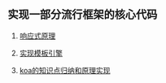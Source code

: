 ## 实现一部分流行框架的核心代码

1. [响应式原理](https://github.com/wen-haoming/principle/tree/master/vue-reactive)

2. [实现模板引擎](https://github.com/wen-haoming/principle/tree/master/template)

3. [koa的知识点归纳和原理实现](https://github.com/wen-haoming/principle/tree/master/koa)


